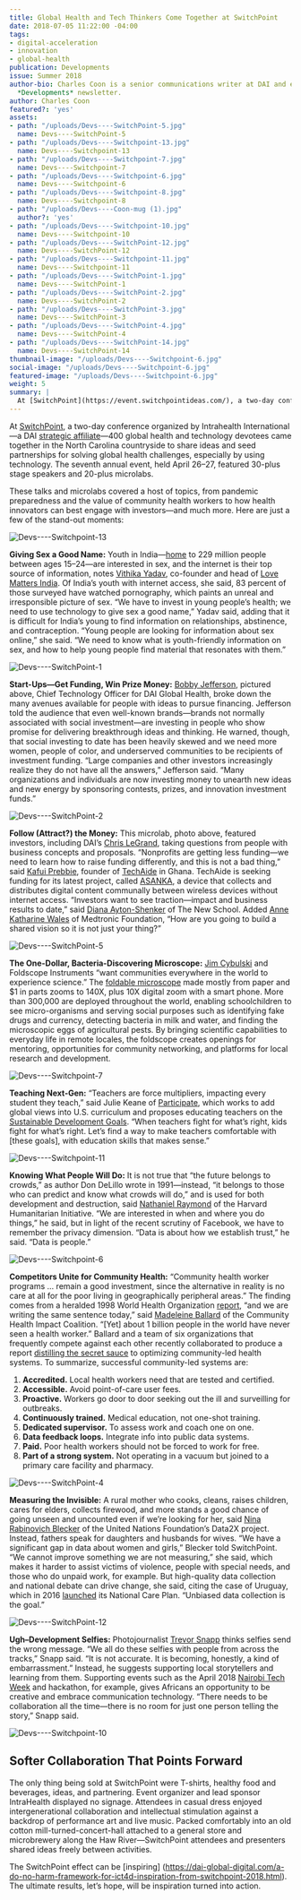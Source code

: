 ```yaml
---
title: Global Health and Tech Thinkers Come Together at SwitchPoint
date: 2018-07-05 11:22:00 -04:00
tags:
- digital-acceleration
- innovation
- global-health
publication: Developments
issue: Summer 2018
author-bio: Charles Coon is a senior communications writer at DAI and editor of DAI’s
  *Developments* newsletter.
author: Charles Coon
featured?: 'yes'
assets:
- path: "/uploads/Devs----SwitchPoint-5.jpg"
  name: Devs----SwitchPoint-5
- path: "/uploads/Devs----Switchpoint-13.jpg"
  name: Devs----Switchpoint-13
- path: "/uploads/Devs----Switchpoint-7.jpg"
  name: Devs----Switchpoint-7
- path: "/uploads/Devs----Switchpoint-6.jpg"
  name: Devs----Switchpoint-6
- path: "/uploads/Devs----Switchpoint-8.jpg"
  name: Devs----Switchpoint-8
- path: "/uploads/Devs----Coon-mug (1).jpg"
  author?: 'yes'
- path: "/uploads/Devs----Switchpoint-10.jpg"
  name: Devs----Switchpoint-10
- path: "/uploads/Devs----SwitchPoint-12.jpg"
  name: Devs----SwitchPoint-12
- path: "/uploads/Devs----Switchpoint-11.jpg"
  name: Devs----Switchpoint-11
- path: "/uploads/Devs----SwitchPoint-1.jpg"
  name: Devs----SwitchPoint-1
- path: "/uploads/Devs----SwitchPoint-2.jpg"
  name: Devs----SwitchPoint-2
- path: "/uploads/Devs----SwitchPoint-3.jpg"
  name: Devs----SwitchPoint-3
- path: "/uploads/Devs----SwitchPoint-4.jpg"
  name: Devs----SwitchPoint-4
- path: "/uploads/Devs----SwitchPoint-14.jpg"
  name: Devs----SwitchPoint-14
thumbnail-image: "/uploads/Devs----Switchpoint-6.jpg"
social-image: "/uploads/Devs----Switchpoint-6.jpg"
featured-image: "/uploads/Devs----Switchpoint-6.jpg"
weight: 5
summary: |
  At [SwitchPoint](https://event.switchpointideas.com/), a two-day conference organized by Intrahealth International—a DAI [strategic affiliate](https://www.dai.com/news/dai-and-intrahealth-join-forces-to-amplify-global-health-impact)—400 global health and technology devotees came together in the North Carolina countryside to share ideas and seed partnerships for solving global health challenges, especially by using technology.
---
```


At [SwitchPoint](https://event.switchpointideas.com/), a two-day conference organized by Intrahealth International—a DAI [strategic affiliate](https://www.dai.com/news/dai-and-intrahealth-join-forces-to-amplify-global-health-impact)—400 global health and technology devotees came together in the North Carolina countryside to share ideas and seed partnerships for solving global health challenges, especially by using technology. The seventh annual event, held April 26–27, featured 30-plus stage speakers and 20-plus microlabs.




These talks and microlabs covered a host of topics, from pandemic preparedness and the value of community health workers to how health innovators can best engage with investors—and much more. Here are just a few of the stand-out moments:

![Devs----Switchpoint-13](/uploads/Devs----Switchpoint-13.jpg) 

**Giving Sex a Good Name:** Youth in India—[home](https://www.bloomberg.com/view/articles/2017-09-08/india-s-youth-are-the-world-s-future) to 229 million people between ages 15–24—are interested in sex, and the internet is their top source of information, notes [Vithika Yadav](https://event.switchpointideas.com/vithika-yadav), co-founder and head of [Love Matters India](https://lovematters.in/en). Of India’s youth with internet access, she said, 83 percent of those surveyed have watched pornography, which paints an unreal and irresponsible picture of sex. “We have to invest in young people’s health; we need to use technology to give sex a good name,” Yadav said, adding that it is difficult for India’s young to find information on relationships, abstinence, and contraception. “Young people are looking for information about sex online,” she said. “We need to know what is youth-friendly information on sex, and how to help young people find material that resonates with them.”

![Devs----SwitchPoint-1](/uploads/Devs----SwitchPoint-1.jpg) 

**Start-Ups—Get Funding, Win Prize Money:** [Bobby Jefferson](https://www.dai.com/who-we-are/our-team/bobby-jefferson), pictured above, Chief Technology Officer for DAI Global Health, broke down the many avenues available for people with ideas to pursue financing. Jefferson told the audience that even well-known brands—brands not normally associated with social investment—are investing in people who show promise for delivering breakthrough ideas and thinking. He warned, though, that social investing to date has been heavily skewed and we need more women, people of color, and underserved communities to be recipients of investment funding. “Large companies and other investors increasingly realize they do not have all the answers,” Jefferson said. “Many organizations and individuals are now investing money to unearth new ideas and new energy by sponsoring contests, prizes, and innovation investment funds.”

![Devs----SwitchPoint-2](/uploads/Devs----SwitchPoint-2.jpg) 

**Follow (Attract?) the Money:**  This microlab, photo above, featured investors, including DAI’s [Chris LeGrand](https://www.dai.com/who-we-are/leadership/christopher-legrand), taking questions from people with business concepts and proposals. “Nonprofits are getting less funding—we need to learn how to raise funding differently, and this is not a bad thing,” said [Kafui Prebbie](https://event.switchpointideas.com/kafui-prebbie), founder of [TechAide](http://techaide.global/) in Ghana. TechAide is seeking funding for its latest project, called [ASANKA](http://www.myasanka.com/), a device that collects and distributes digital content communally between wireless devices without internet access. “Investors want to see traction—impact and business results to date,” said [Diana Ayton-Shenker](https://event.switchpointideas.com/diana-ayton-shenker) of The New School. Added [Anne Katharine Wales](http://www.medtronic.com/us-en/about/foundation.html) of Medtronic Foundation, “How are you going to build a shared vision so it is not just your thing?” 

![Devs----SwitchPoint-5](/uploads/Devs----SwitchPoint-5.jpg) 

**The One-Dollar, Bacteria-Discovering Microscope:** [Jim Cybulski](https://event.switchpointideas.com/jim-cybulski) and Foldscope Instruments “want communities everywhere in the world to experience science.” The [foldable microscope](https://www.foldscope.com/) made mostly from paper and $1 in parts zooms to 140X, plus 10X digital zoom with a smart phone. More than 300,000 are deployed throughout the world, enabling schoolchildren to see micro-organisms and serving social purposes such as identifying fake drugs and currency, detecting bacteria in milk and water, and finding the microscopic eggs of agricultural pests. By bringing scientific capabilities to everyday life in remote locales, the foldscope creates openings for mentoring, opportunities for community networking, and platforms for local research and development. 

![Devs----Switchpoint-7](/uploads/Devs----Switchpoint-7.jpg) 

**Teaching Next-Gen:** “Teachers are force multipliers, impacting every student they teach,” said Julie Keane of [Participate](https://www.participate.com/), which works to add global views into U.S. curriculum and proposes educating teachers on the [Sustainable Development Goals](https://sustainabledevelopment.un.org/sdgs). “When teachers fight for what’s right, kids fight for what’s right. Let’s find a way to make teachers comfortable with [these goals], with education skills that makes sense.”

![Devs----Switchpoint-11](/uploads/Devs----Switchpoint-11.jpg) 

**Knowing What People Will Do:** It is not true that “the future belongs to crowds,” as author Don DeLillo wrote in 1991—instead, “it belongs to those who can predict and know what crowds will do,” and is used for both development and destruction, said [Nathaniel Raymond](https://hhi.harvard.edu/people/nathaniel-raymond) of the Harvard Humanitarian Initiative. “We are interested in when and where you do things,” he said, but in light of the recent scrutiny of Facebook, we have to remember the privacy dimension. “Data is about how we establish trust,” he said. “Data is people.”

![Devs----Switchpoint-6](/uploads/Devs----Switchpoint-6.jpg) 

**Competitors Unite for Community Health:** “Community health worker programs … remain a good investment, since the alternative in reality is no care at all for the poor living in geographically peripheral areas.” The finding comes from a heralded 1998 World Health Organization [report](http://www.who.int/hrh/documents/community_health_workers.pdf), “and we are writing the same sentence today,” said [Madeleine Ballard](https://event.switchpointideas.com/madeleine-ballard) of the Community Health Impact Coalition. “[Yet] about 1 billion people in the world have never seen a health worker.” Ballard and a team of six organizations that frequently compete against each other recently collaborated to produce a report [distilling the secret sauce](https://chwimpact.org/) to optimizing community-led health systems. To summarize, successful community-led systems are:

1. **Accredited.** Local health workers need that are tested and certified.
2. **Accessible.** Avoid point-of-care user fees. 
3. **Proactive.** Workers go door to door seeking out the ill and surveilling for outbreaks.
4. **Continuously trained.** Medical education, not one-shot training.
5. **Dedicated supervisor.** To assess work and coach one on one.
6. **Data feedback loops.** Integrate info into public data systems.
7. **Paid.** Poor health workers should not be forced to work for free.
8. **Part of a strong system.** Not operating in a vacuum but joined to a primary care facility and pharmacy.

![Devs----SwitchPoint-4](/uploads/Devs----SwitchPoint-4.jpg) 

**Measuring the Invisible:** A rural mother who cooks, cleans, raises children, cares for elders, collects firewood, and more stands a good chance of going unseen and uncounted even if we’re looking for her, said [Nina Rabinovich Blecker](https://event.switchpointideas.com/nina-rabinovitch-blecker) of the United Nations Foundation’s Data2X project. Instead, fathers speak for daughters and husbands for wives. “We have a significant gap in data about women and girls,” Blecker told SwitchPoint. “We cannot improve something we are not measuring,” she said, which makes it harder to assist victims of violence, people with special needs, and those who do unpaid work, for example. But high-quality data collection and national debate can drive change, she said, citing the case of Uruguay, which in 2016 [launched](http://www.data2x.org/wp-content/uploads/2017/11/UruguayCaseStudy_OECDDCR2017.pdf) its National Care Plan. “Unbiased data collection is the goal.”
 
![Devs----SwitchPoint-12](/uploads/Devs----SwitchPoint-12.jpg) 

**Ugh–Development Selfies:** Photojournalist [Trevor Snapp](https://event.switchpointideas.com/trevor-snapp) thinks selfies send the wrong message. “We all do these selfies with people from across the tracks,” Snapp said. “It is not accurate. It is becoming, honestly, a kind of embarrassment.” Instead, he suggests supporting local storytellers and learning from them. Supporting events such as the April 2018 [Nairobi Tech Week](https://nairobitechweek.com/) and hackathon, for example, gives Africans an opportunity to be creative and embrace communication technology. “There needs to be collaboration all the time—there is no room for just one person telling the story,” Snapp said.

![Devs----Switchpoint-10](/uploads/Devs----Switchpoint-10.jpg) 

## Softer Collaboration That Points Forward

The only thing being sold at SwitchPoint were T-shirts, healthy food and beverages, ideas, and partnering. Event organizer and lead sponsor IntraHealth displayed no signage. Attendees in casual dress enjoyed intergenerational collaboration and intellectual stimulation against a backdrop of performance art and live music. Packed comfortably into an old cotton mill-turned-concert-hall attached to a general store and microbrewery along the Haw River—SwitchPoint attendees and presenters shared ideas freely between activities.

The SwitchPoint effect can be [inspiring] (https://dai-global-digital.com/a-do-no-harm-framework-for-ict4d-inspiration-from-switchpoint-2018.html). The ultimate results, let’s hope, will be inspiration turned into action.
